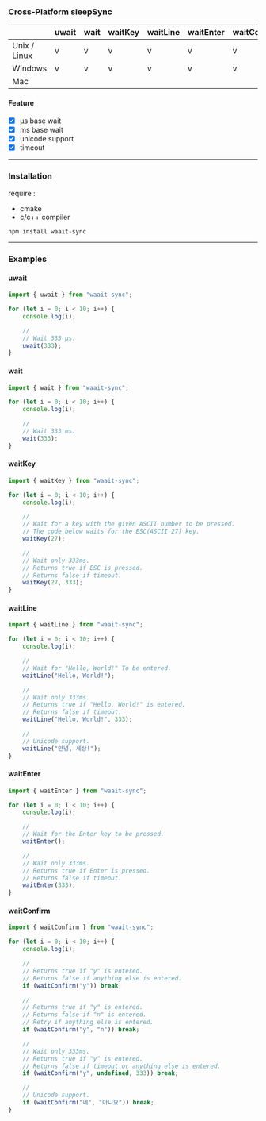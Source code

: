 ### Cross-Platform sleepSync

|              | uwait | wait | waitKey | waitLine | waitEnter | waitConfirm |
| ------------ | ----- | ---- | ------- | -------- | --------- | ----------- |
| Unix / Linux | v     | v    | v       | v        | v         | v           |
| Windows      | v     | v    | v       | v        | v         | v           |
| Mac          |       |      |         |          |           |             |

#### Feature

-   [x] μs base wait
-   [x] ms base wait
-   [x] unicode support
-   [x] timeout

---

### Installation

require :

-   cmake
-   c/c++ compiler

```shell
npm install waait-sync
```

---

### Examples

#### uwait

```ts
import { uwait } from "waait-sync";

for (let i = 0; i < 10; i++) {
    console.log(i);

    //
    // Wait 333 μs.
    uwait(333);
}
```

#### wait

```ts
import { wait } from "waait-sync";

for (let i = 0; i < 10; i++) {
    console.log(i);

    //
    // Wait 333 ms.
    wait(333);
}
```

#### waitKey

```ts
import { waitKey } from "waait-sync";

for (let i = 0; i < 10; i++) {
    console.log(i);

    //
    // Wait for a key with the given ASCII number to be pressed.
    // The code below waits for the ESC(ASCII 27) key.
    waitKey(27);

    //
    // Wait only 333ms.
    // Returns true if ESC is pressed.
    // Returns false if timeout.
    waitKey(27, 333);
}
```

#### waitLine

```ts
import { waitLine } from "waait-sync";

for (let i = 0; i < 10; i++) {
    console.log(i);

    //
    // Wait for "Hello, World!" To be entered.
    waitLine("Hello, World!");

    //
    // Wait only 333ms.
    // Returns true if "Hello, World!" is entered.
    // Returns false if timeout.
    waitLine("Hello, World!", 333);

    //
    // Unicode support.
    waitLine("안녕, 세상!");
}
```

#### waitEnter

```ts
import { waitEnter } from "waait-sync";

for (let i = 0; i < 10; i++) {
    console.log(i);

    //
    // Wait for the Enter key to be pressed.
    waitEnter();

    //
    // Wait only 333ms.
    // Returns true if Enter is pressed.
    // Returns false if timeout.
    waitEnter(333);
}
```

#### waitConfirm

```ts
import { waitConfirm } from "waait-sync";

for (let i = 0; i < 10; i++) {
    console.log(i);

    //
    // Returns true if "y" is entered.
    // Returns false if anything else is entered.
    if (waitConfirm("y")) break;

    //
    // Returns true if "y" is entered.
    // Returns false if "n" is entered.
    // Retry if anything else is entered.
    if (waitConfirm("y", "n")) break;

    //
    // Wait only 333ms.
    // Returns true if "y" is entered.
    // Returns false if timeout or anything else is entered.
    if (waitConfirm("y", undefined, 333)) break;

    //
    // Unicode support.
    if (waitConfirm("네", "아니요")) break;
}
```
